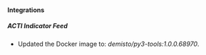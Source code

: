 #### Integrations
##### ACTI Indicator Feed
- Updated the Docker image to: *demisto/py3-tools:1.0.0.68970*.
